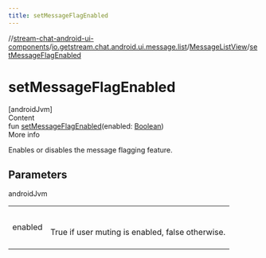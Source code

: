 ```yaml
---
title: setMessageFlagEnabled
---
```

//[stream-chat-android-ui-components](../../../index.md)/[io.getstream.chat.android.ui.message.list](../index.md)/[MessageListView](index.md)/[setMessageFlagEnabled](setMessageFlagEnabled.md)



# setMessageFlagEnabled  
[androidJvm]  
Content  
fun [setMessageFlagEnabled](setMessageFlagEnabled.md)(enabled: [Boolean](https://kotlinlang.org/api/latest/jvm/stdlib/kotlin/-boolean/index.html))  
More info  


Enables or disables the message flagging feature.



## Parameters  
  
androidJvm  
  
| | |
|---|---|
| <a name="io.getstream.chat.android.ui.message.list/MessageListView/setMessageFlagEnabled/#kotlin.Boolean/PointingToDeclaration/"></a>enabled| <a name="io.getstream.chat.android.ui.message.list/MessageListView/setMessageFlagEnabled/#kotlin.Boolean/PointingToDeclaration/"></a><br/><br/>True if user muting is enabled, false otherwise.<br/><br/>|
  
  



